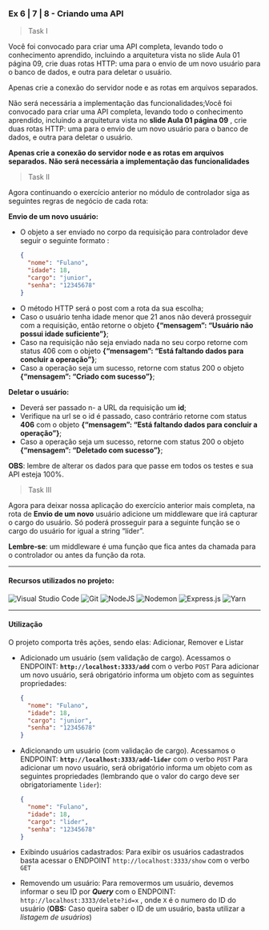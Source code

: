 ### Ex 6 | 7 | 8 - Criando uma API

> Task I

Você foi convocado para criar uma API completa, levando todo o conhecimento aprendido, incluindo a arquitetura vista no slide Aula 01 página 09, crie duas rotas HTTP: uma para o envio de um novo usuário para o banco de dados, e outra para deletar o usuário.

Apenas crie a conexão do servidor node e as rotas em arquivos separados.

Não será necessária a implementação das funcionalidades;Você foi convocado para criar uma API completa, levando todo o conhecimento aprendido, incluindo a arquitetura vista no **slide Aula 01 página 09** , crie duas rotas HTTP: uma para o envio de um novo usuário para o banco de dados, e outra para deletar o usuário.

**Apenas crie a conexão do servidor node e as rotas em arquivos separados.**
**Não será necessária a implementação das funcionalidades**

> Task II

Agora continuando o exercício anterior no módulo de controlador siga as seguintes regras de negócio de cada rota:

**Envio de um novo usuário:**

- O objeto a ser enviado no corpo da requisição para controlador deve seguir o seguinte formato :
  ```json
  {
    "nome": "Fulano",
    "idade": 18,
    "cargo": "junior",
    "senha": "12345678"
  }
  ```
- O método HTTP será o post com a rota da sua escolha;
- Caso o usuário tenha idade menor que 21 anos não deverá prosseguir com a requisição, então retorne o objeto **{“mensagem”: “Usuário não possui idade suficiente”}**;
- Caso na requisição não seja enviado nada no seu corpo retorne com status 406 com o objeto **{“mensagem”: “Está faltando dados para concluir a operação”}**;
- Caso a operação seja um sucesso, retorne com status 200 o objeto **{“mensagem”: “Criado com sucesso”}**;

**Deletar o usuário:**

- Deverá ser passado n- a URL da requisição um **id**;
- Verifique na url se o id é passado, caso contrário retorne com status **406** com o objeto **{“mensagem”: “Está faltando dados para concluir a operação”}**;
- Caso a operação seja um sucesso, retorne com status 200 o objeto **{“mensagem”: “Deletado com sucesso”}**;

**OBS**: lembre de alterar os dados para que passe em todos os testes e sua API esteja 100%.

> Task III

Agora para deixar nossa aplicação do exercício anterior mais completa, na rota de **Envio de um novo** usuário adicione um middleware que irá capturar o cargo do usuário. Só poderá prosseguir para a seguinte função se o cargo do usuário for igual a string “líder”.

**Lembre-se**: um middleware é uma função que fica antes da chamada para o controlador ou antes da função da rota.

---

#### Recursos utilizados no projeto:

![Visual Studio Code](https://img.shields.io/badge/Visual%20Studio%20Code-0078d7.svg??style=flat&logo=appveyor&logo=visual-studio-code&logoColor=white) ![Git](https://img.shields.io/badge/git-%23F05033.svg??style=flat&logo=appveyor&logo=git&logoColor=white) ![NodeJS](https://img.shields.io/badge/node.js-6DA55F??style=flat&logo=appveyor&logo=node.js&logoColor=white) ![Nodemon](https://img.shields.io/badge/NODEMON-%23323330.svg??style=flat&logo=appveyor&logo=nodemon&logoColor=%BBDEAD) ![Express.js](https://img.shields.io/badge/express.js-%23404d59.svg??style=flat&logo=appveyor&logo=express&logoColor=%2361DAFB) ![Yarn](https://img.shields.io/badge/yarn-%232C8EBB.svg??style=flat&logo=appveyor&logo=yarn&logoColor=white)

---

#### Utilização

O projeto comporta três ações, sendo elas: Adicionar, Remover e Listar

- Adicionado um usuário (sem validação de cargo).
  Acessamos o ENDPOINT: **`http://localhost:3333/add`** com o verbo `POST`
  Para adicionar um novo usuário, será obrigatório informa um objeto com as seguintes propriedades:

  ```json
  {
    "nome": "Fulano",
    "idade": 18,
    "cargo": "junior",
    "senha": "12345678"
  }
  ```

- Adicionando um usuário (com validação de cargo).
  Acessamos o ENDPOINT: **`http://localhost:3333/add-lider`** com o verbo `POST`
  Para adicionar um novo usuário, será obrigatório informa um objeto com as seguintes propriedades (lembrando que o valor do cargo deve ser obrigatoriamente `lider`):

  ```json
  {
    "nome": "Fulano",
    "idade": 18,
    "cargo": "lider",
    "senha": "12345678"
  }
  ```

- Exibindo usuários cadastrados:
  Para exibir os usuários cadastrados basta acessar o ENDPOINT `http://localhost:3333/show` com o verbo `GET`

- Removendo um usuário:
  Para removermos um usuário, devemos informar o seu ID por **_Query_** com o ENDPOINT: `http://localhost:3333/delete?id=x` , onde `X` é o numero do ID do usuário
  (**OBS:** Caso queira saber o ID de um usuário, basta utilizar a _listagem de usuários_)
